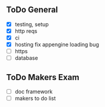 ## ToDo General
- [x] testing, setup 
- [x] http reqs 
- [x] ci
- [x] hosting
fix appengine loading bug
- [ ] https
- [ ] database 

## ToDo Makers Exam
- [ ] doc framework
- [ ] makers to do list 